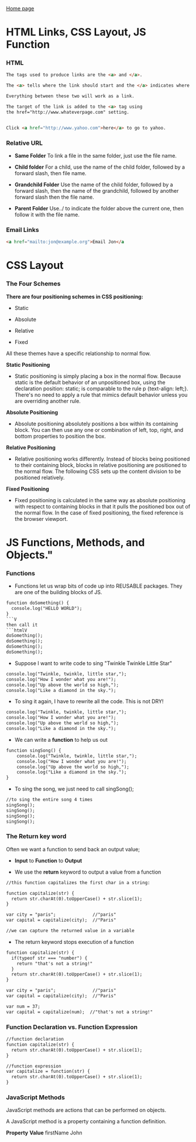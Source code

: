 
[Home page](https://cfjalos.github.io/code201-reading-notes/)

# HTML Links, CSS Layout, JS Function #

### HTML ###

```html
The tags used to produce links are the <a> and </a>.

The <a> tells where the link should start and the </a> indicates where the link ends.

Everything between these two will work as a link.

The target of the link is added to the <a> tag using
the href="http://www.whateverpage.com" setting.


Click <a href="http://www.yahoo.com">here</a> to go to yahoo.
```

### Relative URL ###

* **Same Folder** To link a file in the same folder, just use the file name.

* **Child folder** For a child, use the name of the child folder, followed by a forward slash, then file name.

* **Grandchild Folder** Use the name of the child folder, followed by a forward slash, then the name of the grandchild, followed by another forward slash then the file name.

* **Parent Folder** Use../ to indicate the folder above the current one, then follow it with the file name.

### Email Links ##

```html
<a href="mailto:jon@example.org">Email Jon</a
```

# CSS Layout #

### The Four Schemes

**There are four positioning schemes in CSS positioning:**

* Static

* Absolute

* Relative

* Fixed

All these themes have a specific relationship to normal flow.

**Static Positioning**

* Static positioning is simply placing a box in the normal flow. Because static is the default behavior of an unpositioned box, using the declaration position: static; is comparable to the rule p {text-align: left;}. There's no need to apply a rule that mimics default behavior unless you are overriding another rule.

**Absolute Positioning**

* Absolute positioning absolutely positions a box within its containing block. You can then use any one or combination of left, top, right, and bottom properties to position the box.

**Relative Positioning**

* Relative positioning works differently. Instead of blocks being positioned to their containing block, blocks in relative positioning are positioned to the normal flow. The following CSS sets up the content division to be positioned relatively.

**Fixed Positioning**

* Fixed positioning is calculated in the same way as absolute positioning with respect to containing blocks in that it pulls the positioned box out of the normal flow. In the case of fixed positioning, the fixed reference is the browser viewport.

# JS Functions, Methods, and Objects." 

### Functions ###

* Functions let us wrap bits of code up into REUSABLE packages.  They are one of the building blocks of JS.

```html
function doSomething() {
  console.log("HELLO WORLD");
}
```V
then call it
```htmlV
doSomething();
doSomething();
doSomething();
doSomething();
```

* Suppose I want to write code to sing "Twinkle Twinkle Little Star"

```html
console.log("Twinkle, twinkle, little star,");
console.log("How I wonder what you are!");   
console.log("Up above the world so high,");
console.log("Like a diamond in the sky.");
```
* To sing it again, I have to rewrite all the code.  This is not DRY!

```html
console.log("Twinkle, twinkle, little star,");
console.log("How I wonder what you are!");   
console.log("Up above the world so high,");
console.log("Like a diamond in the sky.");
```

* We can write a **function** to help us out

```html
function singSong() {
    console.log("Twinkle, twinkle, little star,");
    console.log("How I wonder what you are!");   
    console.log("Up above the world so high,");
    console.log("Like a diamond in the sky.");
}
```
* To sing the song, we just need to call singSong();

```html
//to sing the entire song 4 times
singSong();
singSong();
singSong();
singSong();
```

### The Return key word ###

Often we want a function to send back an output value;

* **Input** to **Function** to **Output**

* We use the **return** keyword to output a value from a function

```html
//this function capitalizes the first char in a string:

function capitalize(str) {
  return str.charAt(0).toUpperCase() + str.slice(1);
}

var city = "paris";              //"paris"
var capital = capitalize(city);  //"Paris"

//we can capture the returned value in a variable
```
*  The return keyword stops execution of a function

```html
function capitalize(str) {
  if(typeof str === "number") {
    return "that's not a string!"
  }
  return str.charAt(0).toUpperCase() + str.slice(1);
}

var city = "paris";              //"paris"
var capital = capitalize(city);  //"Paris"

var num = 37;           
var capital = capitalize(num);  //"that's not a string!"

```

### Function Declaration vs. Function Expression ###

```html
//function declaration
function capitalize(str) {
  return str.charAt(0).toUpperCase() + str.slice(1);
}

//function expression
var capitalize = function(str) {
  return str.charAt(0).toUpperCase() + str.slice(1);
}
```

### JavaScript Methods ###
JavaScript methods are actions that can be performed on objects.

A JavaScript method is a property containing a function definition.

**Property**	**Value**
firstName	John